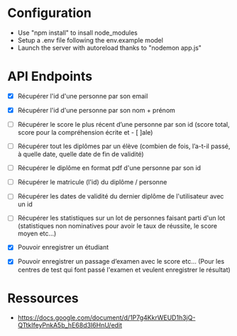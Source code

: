 # Configuration
- Use "npm install" to insall node_modules
- Setup a .env file following the env.example model
- Launch the server with autoreload thanks to "nodemon app.js"

# API Endpoints
- [x] Récupérer l'id d'une personne par son email
- [x] Récupérer l'id d'une personne par son nom + prénom
- [ ] Récupérer le score le plus récent d’une personne par son id (score total, score pour la compréhension écrite et - [ ]ale)
- [ ] Récupérer tout les diplômes par un élève (combien de fois, l’a-t-il passé, à quelle date, quelle date de fin de validité)
- [ ] Récupérer le diplôme en format pdf d'une personne par son id
- [ ] Récupérer le matricule (l'id) du diplôme / personne
- [ ] Récupérer les dates de validité du dernier diplôme de l'utilisateur avec un id
- [ ] Récupérer les statistiques sur un lot de personnes faisant parti d'un lot (statistiques non nominatives pour avoir le taux de réussite, le score moyen etc…)
- [x] Pouvoir enregistrer un étudiant
- [x] Pouvoir enregistrer un passage d’examen avec le score etc… (Pour les centres de test qui font passé l'examen et veulent enregistrer le résultat)


# Ressources
- https://docs.google.com/document/d/1P7g4KkrWEUD1h3jQ-QTtkIfeyPnkA5b_hE68d3I6HnU/edit